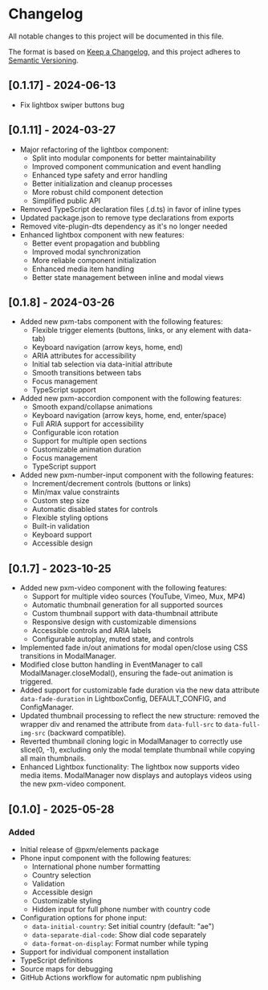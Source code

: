 # Changelog

All notable changes to this project will be documented in this file.

The format is based on [Keep a Changelog](https://keepachangelog.com/en/1.0.0/),
and this project adheres to [Semantic Versioning](https://semver.org/spec/v2.0.0.html).

## [0.1.17] - 2024-06-13
- Fix lightbox swiper buttons bug

## [0.1.11] - 2024-03-27
- Major refactoring of the lightbox component:
  - Split into modular components for better maintainability
  - Improved component communication and event handling
  - Enhanced type safety and error handling
  - Better initialization and cleanup processes
  - More robust child component detection
  - Simplified public API
- Removed TypeScript declaration files (.d.ts) in favor of inline types
- Updated package.json to remove type declarations from exports
- Removed vite-plugin-dts dependency as it's no longer needed
- Enhanced lightbox component with new features:
  - Better event propagation and bubbling
  - Improved modal synchronization
  - More reliable component initialization
  - Enhanced media item handling
  - Better state management between inline and modal views

## [0.1.8] - 2024-03-26
- Added new pxm-tabs component with the following features:
  - Flexible trigger elements (buttons, links, or any element with data-tab)
  - Keyboard navigation (arrow keys, home, end)
  - ARIA attributes for accessibility
  - Initial tab selection via data-initial attribute
  - Smooth transitions between tabs
  - Focus management
  - TypeScript support
- Added new pxm-accordion component with the following features:
  - Smooth expand/collapse animations
  - Keyboard navigation (arrow keys, home, end, enter/space)
  - Full ARIA support for accessibility
  - Configurable icon rotation
  - Support for multiple open sections
  - Customizable animation duration
  - Focus management
  - TypeScript support
- Added new pxm-number-input component with the following features:
  - Increment/decrement controls (buttons or links)
  - Min/max value constraints
  - Custom step size
  - Automatic disabled states for controls
  - Flexible styling options
  - Built-in validation
  - Keyboard support
  - Accessible design

## [0.1.7] - 2023-10-25
- Added new pxm-video component with the following features:
  - Support for multiple video sources (YouTube, Vimeo, Mux, MP4)
  - Automatic thumbnail generation for all supported sources
  - Custom thumbnail support with data-thumbnail attribute
  - Responsive design with customizable dimensions
  - Accessible controls and ARIA labels
  - Configurable autoplay, muted state, and controls
- Implemented fade in/out animations for modal open/close using CSS transitions in ModalManager.
- Modified close button handling in EventManager to call ModalManager.closeModal(), ensuring the fade-out animation is triggered.
- Added support for customizable fade duration via the new data attribute `data-fade-duration` in LightboxConfig, DEFAULT_CONFIG, and ConfigManager.
- Updated thumbnail processing to reflect the new structure: removed the wrapper div and renamed the attribute from `data-full-src` to `data-full-img-src` (backward compatible).
- Reverted thumbnail cloning logic in ModalManager to correctly use slice(0, -1), excluding only the modal template thumbnail while copying all main thumbnails.
- Enhanced Lightbox functionality: The lightbox now supports video media items. ModalManager now displays and autoplays videos using the new pxm-video component.

## [0.1.0] - 2025-05-28

### Added
- Initial release of @pxm/elements package
- Phone input component with the following features:
  - International phone number formatting
  - Country selection
  - Validation
  - Accessible design
  - Customizable styling
  - Hidden input for full phone number with country code
- Configuration options for phone input:
  - `data-initial-country`: Set initial country (default: "ae")
  - `data-separate-dial-code`: Show dial code separately
  - `data-format-on-display`: Format number while typing
- Support for individual component installation
- TypeScript definitions
- Source maps for debugging
- GitHub Actions workflow for automatic npm publishing 